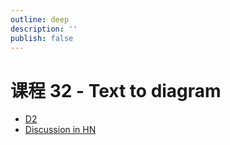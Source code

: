 ```yaml
---
outline: deep
description: ''
publish: false
---
```


# 课程 32 - Text to diagram

-   [D2]
-   [Discussion in HN]

[D2]: https://github.com/terrastruct/d2
[Discussion in HN]: https://news.ycombinator.com/item?id=44954524

